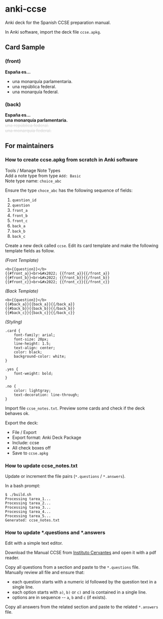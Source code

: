 # anki-ccse

Anki deck for the Spanish CCSE preparation manual.

In Anki software, import the deck file `ccse.apkg`.

## Card Sample

### (front)

__España es…__

- una monarquía parlamentaria.
- una república federal.
- una monarquía federal.

### (back)

__España es…__  
__una monarquía parlamentaria.__  
<span style="color:lightgray;">~~una república federal.~~</span>  
<span style="color:lightgray;">~~una monarquía federal.~~</span>

## For maintainers

### How to create ccse.apkg from scratch in Anki software

Tools / Manage Note Types  
Add a note type from type `Add: Basic`  
Note type name: `choice_abc`

Ensure the type `choce_abc` has the following sequence of fields:

1. `question_id`
2. `question`
3. `front_a`
4. `front_b`
5. `front_c`
6. `back_a`
7. `back_b`
8. `back_c`

Create a new deck called `ccse`.
Edit its card template and make the following template fields as follow.

_(Front Template)_

```
<b>{{question}}</b>
{{#front_a}}<br>&#x2022; {{front_a}}{{/front_a}}
{{#front_b}}<br>&#x2022; {{front_b}}{{/front_b}}
{{#front_c}}<br>&#x2022; {{front_c}}{{/front_c}}
```

_(Back Template)_

```
<b>{{question}}</b>
{{#back_a}}{{back_a}}{{/back_a}}
{{#back_b}}{{back_b}}{{/back_b}}
{{#back_c}}{{back_c}}{{/back_c}}
```

_(Styling)_

```
.card {
    font-family: arial;
    font-size: 20px;
    line-height: 1.5;
    text-align: center;
    color: black;
    background-color: white;
}

.yes {
    font-weight: bold;
}

.no {
    color: lightgray;
    text-decoration: line-through;
}
```


Import file `ccse_notes.txt`.
Preview some cards and check if the deck behaves ok.

Export the deck:

- File / Export
- Export format: Anki Deck Package
- Include: ccse
- All check boxes off
- Save to `ccse.apkg`


### How to update ccse_notes.txt

Update or increment the file pairs (`*.questions` / `*.answers`).

In a bash prompt:

```
$ ./build.sh
Processing tarea_1...
Processing tarea_2...
Processing tarea_3...
Processing tarea_4...
Processing tarea_5...
Generated: ccse_notes.txt
```


### How to update *.questions and *.answers

Edit with a simple text editor.

Download the Manual CCSE from
[Instituto Cervantes](https://examenes.cervantes.es/es/ccse/preparar-prueba)
and open it with a pdf reader.

Copy all questions from a section and paste to the `*.questions` file.
Manually review all file and ensure that:

- each question starts with a numeric id followed by the question text in a single line.
- each option starts with `a)`, `b)` or `c)` and is contained in a single line.
- options are in sequence  -- `a`, `b` and `c` (if exists).

Copy all answers from the related section and paste to the related `*.answers` file.

